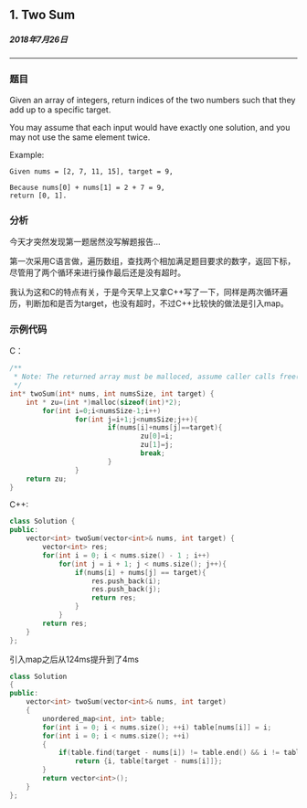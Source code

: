 ## 1. Two Sum
##### 2018年7月26日
***
### 题目
Given an array of integers, return indices of the two numbers such that they add up to a specific target.

You may assume that each input would have exactly one solution, and you may not use the same element twice.

Example:
```
Given nums = [2, 7, 11, 15], target = 9,

Because nums[0] + nums[1] = 2 + 7 = 9,
return [0, 1].
```

### 分析
今天才突然发现第一题居然没写解题报告...

第一次采用C语言做，遍历数组，查找两个相加满足题目要求的数字，返回下标，尽管用了两个循环来进行操作最后还是没有超时。

我认为这和C的特点有关，于是今天早上又拿C++写了一下，同样是两次循环遍历，判断加和是否为target，也没有超时，不过C++比较快的做法是引入map。

### 示例代码
C：
```c
/**
 * Note: The returned array must be malloced, assume caller calls free().
 */
int* twoSum(int* nums, int numsSize, int target) {
    int * zu=(int *)malloc(sizeof(int)*2);
        for(int i=0;i<numsSize-1;i++)
                for(int j=i+1;j<numsSize;j++){
                        if(nums[i]+nums[j]==target){
                                zu[0]=i;
                                zu[1]=j;
                                break;
                        }
                }
    return zu;
}
```
C++:
```cpp
class Solution {
public:
    vector<int> twoSum(vector<int>& nums, int target) {
        vector<int> res;
        for(int i = 0; i < nums.size() - 1 ; i++)
            for(int j = i + 1; j < nums.size(); j++){
                if(nums[i] + nums[j] == target){
                    res.push_back(i);
                    res.push_back(j);
                    return res;
                }
            }
        return res;
    }
};
```
引入map之后从124ms提升到了4ms
```cpp
class Solution
{
public:
    vector<int> twoSum(vector<int>& nums, int target)
    {
        unordered_map<int, int> table;
        for(int i = 0; i < nums.size(); ++i) table[nums[i]] = i;
        for(int i = 0; i < nums.size(); ++i)
        {
            if(table.find(target - nums[i]) != table.end() && i != table[target - nums[i]]) 
                return {i, table[target - nums[i]]};
        }
        return vector<int>();
    }
};
```
